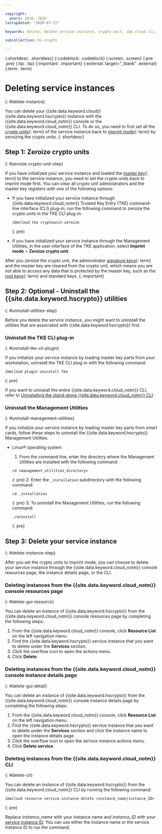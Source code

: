 ```yaml
---

copyright:
  years: 2018, 2020
lastupdated: "2020-07-21"

keywords: delete, delete service instance, crypto unit, ibm cloud cli, clear crypto unit, uninstall

subcollection: hs-crypto

---
```


{:shortdesc: .shortdesc}
{:codeblock: .codeblock}
{:screen: .screen}
{:pre: .pre}
{:tip: .tip}
{:important: .important}
{:external: target="_blank" .external}
{:term: .term}

# Deleting service instances
{: #delete-instance}

You can delete your {{site.data.keyword.cloud}} {{site.data.keyword.hscrypto}} instance with the {{site.data.keyword.cloud_notm}} console or the {{site.data.keyword.cloud_notm}} CLI. To do so, you need to first set all the [crypto units](#x9860404){: term} of the service instance back to [imprint mode](#x9860399){: term} by zeroizing the crypto units.
{: shortdesc}

## Step 1: Zeroize crypto units
{: #zeroize-crypto-unit-step}

If you have initialized your service instance and loaded the [master key](#x2908413){: term} to the service instance, you need to set the crypto units back to imprint mode first. You can clear all crypto unit administrators and the master key registers with one of the following options:

-  If you have initialized your service instance through {{site.data.keyword.cloud_notm}} Trusted Key Entry (TKE) command-line interface (CLI) plug-in, run the following command to zeroize the crypto units in the TKE CLI plug-in:

    ```
    ibmcloud tke cryptounit-zeroize
    ```
    {: pre}

-  If you have initialized your service instance through the Management Utilities, in the user interface of the TKE application, select **Imprint mode** &gt; **Zeroize crypto unit**.

After you zeroize the crypto unit, the administrator [signature keys](#x8250375){: term} and the master key are cleared from the crypto unit, which means you are not able to access any data that is protected by the master key, such as the [root keys](#x6946961){: term} and standard keys.
{: important}

## Step 2: Optional - Uninstall the {{site.data.keyword.hscrypto}} utilities
{: #uninstall-utilities-step}

Before you delete the service instance, you might want to uninstall the utilities that are associated with {{site.data.keyword.hscrypto}} first.

### Uninstall the TKE CLI plug-in
{: #uninstall-tke-cli-plugin}

If you initialize your service instance by loading master key parts from your workstation, uninstall the TKE CLI plug-in with the following command:

```
ibmcloud plugin uninstall tke
```
{: pre}

If you want to uninstall the entire {{site.data.keyword.cloud_notm}} CLI, refer to [Uninstalling the stand-alone {{site.data.keyword.cloud_notm}} CLI](/docs/cli?topic=cli-uninstall-ibmcloud-cli).

### Uninstall the Management Utilities
{: #uninstall-management-utilities}

If you initialize your service instance by loading master key parts from smart cards, follow these steps to uninstall the {{site.data.keyword.hscrypto}} Management Utilities.

<!--
follow one of these procedures depending on your operating system:

- Windows&reg; 10 operating system

  1. Open the **Control Panel** and select **Uninstall a program**.
  2. Locate the **{{site.data.keyword.IBM_notm}} {{site.data.keyword.hscrypto}} Management Utilities** and click **Uninstall**.
-->

- Linux&reg; operating system

  1. From the command line, enter the directory where the Management Utilities are installed with the following command:
    ```
    cd <management_utilities_directory>
    ```
    {: pre}
  2. Enter the `_installation` subdirectory with the following command:
    ```
    cd _installation
    ```
    {: pre}
  3. To uninstall the Management Utilities, run the following command:
    ```
    ./uninstall
    ```
    {: pre}

## Step 3: Delete your service instance
{: #delete-instance-step}

After you set the crypto units to imprint mode, you can choose to delete your service instance through the {{site.data.keyword.cloud_notm}} console resources page, the instance details page, or the CLI.

### Deleting instances from the {{site.data.keyword.cloud_notm}} console resources page
{: #delete-gui-resource}

You can delete an instance of {{site.data.keyword.hscrypto}} from the {{site.data.keyword.cloud_notm}} console resources page by completing the following steps:

1. From the {{site.data.keyword.cloud_notm}} console, click **Resource List** on the left navigation menu.
2. Find the {{site.data.keyword.hscrypto}} service instance that you want to delete under the **Services** section.
3. Click the overflow icon to open the actions menu.
4. Click **Delete**.

### Deleting instances from the {{site.data.keyword.cloud_notm}} console instance details page
{: #delete-gui-detail}

You can delete an instance of {{site.data.keyword.hscrypto}} from the {{site.data.keyword.cloud_notm}} console instance details page by completing the following steps:

1. From the {{site.data.keyword.cloud_notm}} console, click **Resource List** on the left navigation menu.
2. Find the {{site.data.keyword.hscrypto}} service instance that you want to delete under the **Services** section and click the instance name to open the instance details page.
3. Click the overflow icon to open the service instance actions menu.
4. Click **Delete service**.

### Deleting instances from the {{site.data.keyword.cloud_notm}} CLI
{: #delete-cli}

You can delete an instance of {{site.data.keyword.hscrypto}} from the {{site.data.keyword.cloud_notm}} CLI by running the following command:

```
ibmcloud resource service-instance-delete <instance_name|instance_ID>
```
{: pre}

Replace *instance_name* with your instance name and *instance_ID* with your [service instance ID](/docs/hs-crypto?topic=hs-crypto-retrieve-instance-ID). You can use either the instance name or the service instance ID to run the command.

